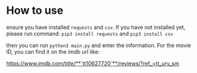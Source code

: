 # How to use

ensure you have installed `requests` and `csv`. If you have not installed yet, please run command: 
`pip3 install requests`
and
`pip3 install csv`


then you can run `python3 main.py` and enter the information. For the movie ID, you can find it on the imdb url
like: 


https://www.imdb.com/title/**`tt10627720`**/reviews/?ref_=tt_urv_sm